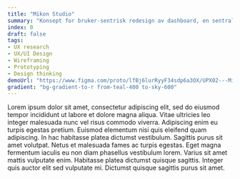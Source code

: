 ```yaml
---
title: "Mikon Studio"
summary: "Konsept for bruker-sentrisk redesign av dashboard, en sentral del web-klienten."
index: 0
draft: false
tags:
- UX research
- UX/UI Design
- Wireframing
- Prototyping
- Design thinking
demoUrl: "https://www.figma.com/proto/lfBj6lurRyyF34sdp6a3OX/UPX02---Mikon-Studio-Dashboard-Redesign?node-id=4004-9420&t=aSCqaC5c4XR4Xsur-1"
gradient: "bg-gradient-to-r from-teal-400 to-sky-600"
---
```


Lorem ipsum dolor sit amet, consectetur adipiscing elit, sed do eiusmod tempor incididunt ut labore et dolore magna aliqua. Vitae ultricies leo integer malesuada nunc vel risus commodo viverra. Adipiscing enim eu turpis egestas pretium. Euismod elementum nisi quis eleifend quam adipiscing. In hac habitasse platea dictumst vestibulum. Sagittis purus sit amet volutpat. Netus et malesuada fames ac turpis egestas. Eget magna fermentum iaculis eu non diam phasellus vestibulum lorem. Varius sit amet mattis vulputate enim. Habitasse platea dictumst quisque sagittis. Integer quis auctor elit sed vulputate mi. Dictumst quisque sagittis purus sit amet.
